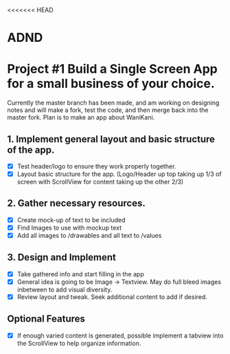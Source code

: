 <<<<<<< HEAD
# ADND
Project #1  Build a Single Screen App for a small business of your choice.
=======
Currently the master branch has been made, and am working on designing notes and will make a fork, test the code, and then merge back into the master fork.  Plan is to make an app about WaniKani.
## 1. Implement general layout and basic structure of the app.
  - [x] Test header/logo to ensure they work properly together.
  - [x] Layout basic structure for the app. (Logo/Header up top taking up 1/3 of screen with ScrollView for content taking up the other 2/3)
## 2. Gather necessary resources.
- [x] Create mock-up of text to be included
- [x] Find Images to use with mockup text
- [x] Add all images to /drawables and all text to /values
## 3. Design and Implement
- [x] Take gathered info and start filling in the app
- [x] General idea is going to be Image -> Textview.  May do full bleed images inbetween to add visual diversity.
- [x] Review layout and tweak.  Seek additional content to add if desired.
## Optional Features
- [x] If enough varied content is generated, possible implement a tabview into the ScrollView to help organize information.

